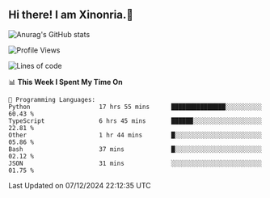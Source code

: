 ## Hi there! I am Xinonria.👋

![Anurag's GitHub stats](https://status-git-main-xinonrias-projects-f26540e3.vercel.app/api?username=xinonria&hide=stars,issues)

<!--START_SECTION:waka-->
![Profile Views](http://img.shields.io/badge/Profile%20Views-77-blue)

![Lines of code](https://img.shields.io/badge/From%20Hello%20World%20I%27ve%20Written-903.8%20thousand%20lines%20of%20code-blue)

📊 **This Week I Spent My Time On** 

```text
💬 Programming Languages: 
Python                   17 hrs 55 mins      ███████████████░░░░░░░░░░   60.43 % 
TypeScript               6 hrs 45 mins       ██████░░░░░░░░░░░░░░░░░░░   22.81 % 
Other                    1 hr 44 mins        █░░░░░░░░░░░░░░░░░░░░░░░░   05.86 % 
Bash                     37 mins             █░░░░░░░░░░░░░░░░░░░░░░░░   02.12 % 
JSON                     31 mins             ░░░░░░░░░░░░░░░░░░░░░░░░░   01.75 % 
```


 Last Updated on 07/12/2024 22:12:35 UTC
<!--END_SECTION:waka-->

<!--
**xinonria/xinonria** is a ✨ _special_ ✨ repository because its `README.md` (this file) appears on your GitHub profile.

Here are some ideas to get you started:

- 🔭 I’m currently working on ...
- 🌱 I’m currently learning ...
- 👯 I’m looking to collaborate on ...
- 🤔 I’m looking for help with ...
- 💬 Ask me about ...
- 📫 How to reach me: ...
- 😄 Pronouns: ...
- ⚡ Fun fact: ...
-->
